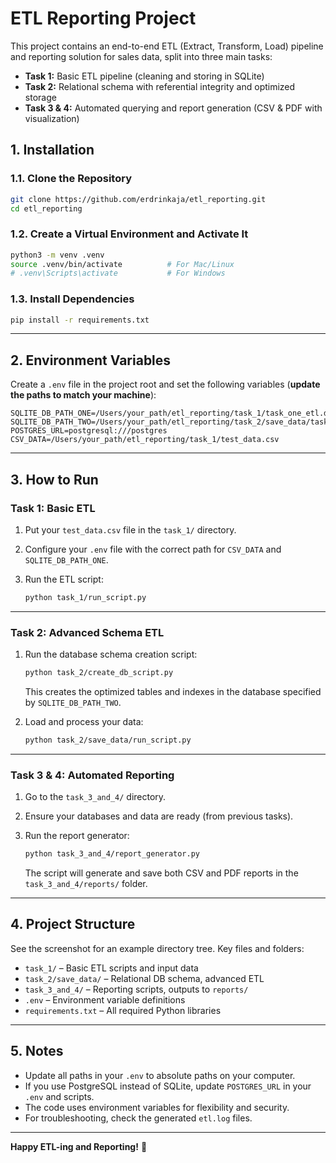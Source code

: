 
# ETL Reporting Project

This project contains an end-to-end ETL (Extract, Transform, Load) pipeline and reporting solution for sales data, split into three main tasks:

- **Task 1:** Basic ETL pipeline (cleaning and storing in SQLite)
- **Task 2:** Relational schema with referential integrity and optimized storage
- **Task 3 & 4:** Automated querying and report generation (CSV & PDF with visualization)


## 1. Installation

### 1.1. Clone the Repository

```bash
git clone https://github.com/erdrinkaja/etl_reporting.git
cd etl_reporting
````

### 1.2. Create a Virtual Environment and Activate It

```bash
python3 -m venv .venv
source .venv/bin/activate          # For Mac/Linux
# .venv\Scripts\activate           # For Windows
```

### 1.3. Install Dependencies

```bash
pip install -r requirements.txt
```

---

## 2. Environment Variables

Create a `.env` file in the project root and set the following variables
(**update the paths to match your machine**):

```env
SQLITE_DB_PATH_ONE=/Users/your_path/etl_reporting/task_1/task_one_etl.db
SQLITE_DB_PATH_TWO=/Users/your_path/etl_reporting/task_2/save_data/task_two_etl.db
POSTGRES_URL=postgresql:///postgres
CSV_DATA=/Users/your_path/etl_reporting/task_1/test_data.csv
```

---

## 3. How to Run

### Task 1: Basic ETL

1. Put your `test_data.csv` file in the `task_1/` directory.
2. Configure your `.env` file with the correct path for `CSV_DATA` and `SQLITE_DB_PATH_ONE`.
3. Run the ETL script:

   ```bash
   python task_1/run_script.py
   ```

---

### Task 2: Advanced Schema ETL

1. Run the database schema creation script:

   ```bash
   python task_2/create_db_script.py
   ```

   This creates the optimized tables and indexes in the database specified by `SQLITE_DB_PATH_TWO`.

2. Load and process your data:

   ```bash
   python task_2/save_data/run_script.py
   ```

---

### Task 3 & 4: Automated Reporting

1. Go to the `task_3_and_4/` directory.
2. Ensure your databases and data are ready (from previous tasks).
3. Run the report generator:

   ```bash
   python task_3_and_4/report_generator.py
   ```

   The script will generate and save both CSV and PDF reports in the `task_3_and_4/reports/` folder.

---

## 4. Project Structure

See the screenshot for an example directory tree. Key files and folders:

* `task_1/` – Basic ETL scripts and input data
* `task_2/save_data/` – Relational DB schema, advanced ETL
* `task_3_and_4/` – Reporting scripts, outputs to `reports/`
* `.env` – Environment variable definitions
* `requirements.txt` – All required Python libraries

---

## 5. Notes

* Update all paths in your `.env` to absolute paths on your computer.
* If you use PostgreSQL instead of SQLite, update `POSTGRES_URL` in your `.env` and scripts.
* The code uses environment variables for flexibility and security.
* For troubleshooting, check the generated `etl.log` files.

---

**Happy ETL-ing and Reporting!** 🚀

```
